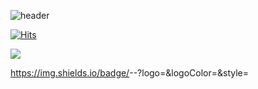 ![header](https://capsule-render.vercel.app/api?type=slice&color=auto&height=300&section=header&text=YeeeeeHo%20github&fontSize=90&fontColor=FFFFFF)

[![Hits](https://hits.seeyoufarm.com/api/count/incr/badge.svg?url=https%3A%2F%2Fgithub.com%2FYeeeeeHo&count_bg=%2379C83D&title_bg=%23555555&icon=&icon_color=%23E7E7E7&title=hits&edge_flat=false)](https://hits.seeyoufarm.com)

<a href="https://www.instagram.com/yeho._.0914/" target="_blank"><img src="https://img.shields.io/badge/Instagram-FFFFFF?style=plastic&logo=instagram&logoColor=E4405F"/></a>


https://img.shields.io/badge/<LABEL>-<MESSAGE>-<BACKGROUND-COLOR>?logo=<LOGO>&logoColor=<LOGO-COLOR>&style=<STYLE>

<!--
**YeeeeeHo/YeeeeeHo** is a ✨ _special_ ✨ repository because its `README.md` (this file) appears on your GitHub profile.

Here are some ideas to get you started:

- 🔭 I’m currently working on ...
- 🌱 I’m currently learning ...
- 👯 I’m looking to collaborate on ...
- 🤔 I’m looking for help with ...
- 💬 Ask me about ...
- 📫 How to reach me: ...
- 😄 Pronouns: ...
- ⚡ Fun fact: ...
-->
